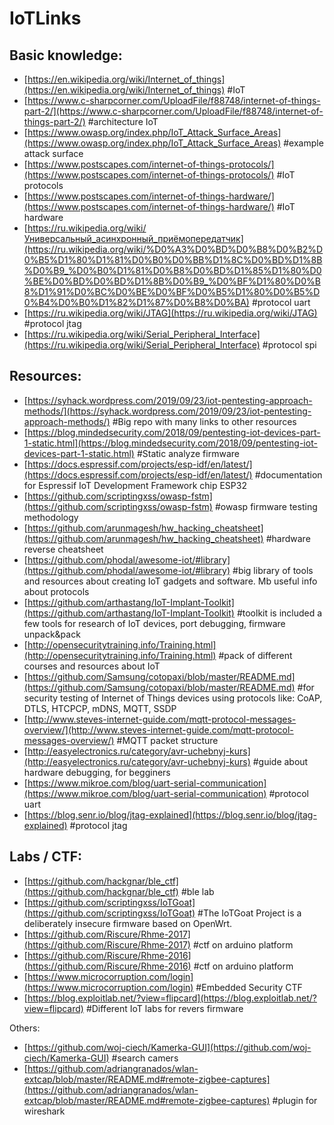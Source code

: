 # IoTLinks
## Basic knowledge:

- [https://en.wikipedia.org/wiki/Internet_of_things](https://en.wikipedia.org/wiki/Internet_of_things) #IoT
- [https://www.c-sharpcorner.com/UploadFile/f88748/internet-of-things-part-2/](https://www.c-sharpcorner.com/UploadFile/f88748/internet-of-things-part-2/) #architecture IoT
- [https://www.owasp.org/index.php/IoT_Attack_Surface_Areas](https://www.owasp.org/index.php/IoT_Attack_Surface_Areas) #example attack surface
- [https://www.postscapes.com/internet-of-things-protocols/](https://www.postscapes.com/internet-of-things-protocols/) #IoT protocols
- [https://www.postscapes.com/internet-of-things-hardware/](https://www.postscapes.com/internet-of-things-hardware/) #IoT hardware
- [https://ru.wikipedia.org/wiki/Универсальный_асинхронный_приёмопередатчик](https://ru.wikipedia.org/wiki/%D0%A3%D0%BD%D0%B8%D0%B2%D0%B5%D1%80%D1%81%D0%B0%D0%BB%D1%8C%D0%BD%D1%8B%D0%B9_%D0%B0%D1%81%D0%B8%D0%BD%D1%85%D1%80%D0%BE%D0%BD%D0%BD%D1%8B%D0%B9_%D0%BF%D1%80%D0%B8%D1%91%D0%BC%D0%BE%D0%BF%D0%B5%D1%80%D0%B5%D0%B4%D0%B0%D1%82%D1%87%D0%B8%D0%BA) #protocol uart
- [https://ru.wikipedia.org/wiki/JTAG](https://ru.wikipedia.org/wiki/JTAG) #protocol jtag
- [https://ru.wikipedia.org/wiki/Serial_Peripheral_Interface](https://ru.wikipedia.org/wiki/Serial_Peripheral_Interface) #protocol spi

## Resources:

- [https://syhack.wordpress.com/2019/09/23/iot-pentesting-approach-methods/](https://syhack.wordpress.com/2019/09/23/iot-pentesting-approach-methods/) #Big repo with many links to other resources
- [https://blog.mindedsecurity.com/2018/09/pentesting-iot-devices-part-1-static.html](https://blog.mindedsecurity.com/2018/09/pentesting-iot-devices-part-1-static.html) #Static analyze firmware
- [https://docs.espressif.com/projects/esp-idf/en/latest/](https://docs.espressif.com/projects/esp-idf/en/latest/) #documentation for Espressif IoT Development Framework chip ESP32
- [https://github.com/scriptingxss/owasp-fstm](https://github.com/scriptingxss/owasp-fstm) #owasp firmware testing methodology
- [https://github.com/arunmagesh/hw_hacking_cheatsheet](https://github.com/arunmagesh/hw_hacking_cheatsheet) #hardware reverse cheatsheet
- [https://github.com/phodal/awesome-iot/#library](https://github.com/phodal/awesome-iot/#library) #big library of tools and resources about creating IoT gadgets and software. Mb useful info about protocols
- [https://github.com/arthastang/IoT-Implant-Toolkit](https://github.com/arthastang/IoT-Implant-Toolkit) #toolkit is included a few tools for research of IoT devices, port debugging, firmware unpack&pack
- [http://opensecuritytraining.info/Training.html](http://opensecuritytraining.info/Training.html) #pack of different courses and resources about IoT
- [https://github.com/Samsung/cotopaxi/blob/master/README.md](https://github.com/Samsung/cotopaxi/blob/master/README.md) #for security testing of Internet of Things devices using protocols like: CoAP, DTLS, HTCPCP, mDNS, MQTT, SSDP
- [http://www.steves-internet-guide.com/mqtt-protocol-messages-overview/](http://www.steves-internet-guide.com/mqtt-protocol-messages-overview/) #MQTT packet structure
- [http://easyelectronics.ru/category/avr-uchebnyj-kurs](http://easyelectronics.ru/category/avr-uchebnyj-kurs) #guide about hardware debugging, for begginers
- [https://www.mikroe.com/blog/uart-serial-communication](https://www.mikroe.com/blog/uart-serial-communication) #protocol uart
- [https://blog.senr.io/blog/jtag-explained](https://blog.senr.io/blog/jtag-explained) #protocol jtag

## Labs / CTF:

- [https://github.com/hackgnar/ble_ctf](https://github.com/hackgnar/ble_ctf) #ble lab
- [https://github.com/scriptingxss/IoTGoat](https://github.com/scriptingxss/IoTGoat) #The IoTGoat Project is a deliberately insecure firmware based on OpenWrt.
- [https://github.com/Riscure/Rhme-2017](https://github.com/Riscure/Rhme-2017) #ctf on arduino platform
- [https://github.com/Riscure/Rhme-2016](https://github.com/Riscure/Rhme-2016) #ctf on arduino platform
- [https://www.microcorruption.com/login](https://www.microcorruption.com/login) #Embedded Security CTF
- [https://blog.exploitlab.net/?view=flipcard](https://blog.exploitlab.net/?view=flipcard) #Different IoT labs for revers firmware

Others:

- [https://github.com/woj-ciech/Kamerka-GUI](https://github.com/woj-ciech/Kamerka-GUI) #search camers
- [https://github.com/adriangranados/wlan-extcap/blob/master/README.md#remote-zigbee-captures](https://github.com/adriangranados/wlan-extcap/blob/master/README.md#remote-zigbee-captures) #plugin for wireshark

